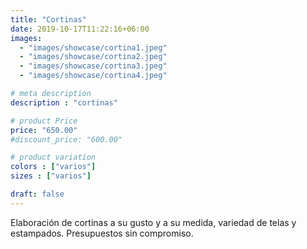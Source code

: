 ```yaml
---
title: "Cortinas"
date: 2019-10-17T11:22:16+06:00
images: 
  - "images/showcase/cortina1.jpeg"
  - "images/showcase/cortina2.jpeg"
  - "images/showcase/cortina3.jpeg"
  - "images/showcase/cortina4.jpeg"

# meta description
description : "cortinas"

# product Price
price: "650.00"
#discount_price: "600.00"

# product variation
colors : ["varios"]
sizes : ["varios"]

draft: false
---
```


Elaboración de cortinas a su gusto y a su medida, variedad de telas y estampados.
Presupuestos sin compromiso.
